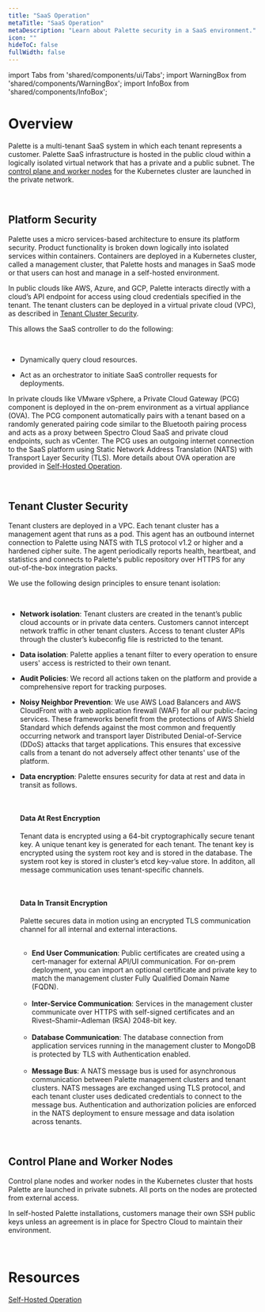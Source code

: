 ```yaml
---
title: "SaaS Operation"
metaTitle: "SaaS Operation"
metaDescription: "Learn about Palette security in a SaaS environment."
icon: ""
hideToC: false
fullWidth: false
---
```


import Tabs from 'shared/components/ui/Tabs';
import WarningBox from 'shared/components/WarningBox';
import InfoBox from 'shared/components/InfoBox';

# Overview

Palette is a multi-tenant SaaS system in which each tenant represents a customer. Palette SaaS infrastructure is hosted in the public cloud within a logically isolated virtual network that has a private and a public subnet. The [control plane and worker nodes](/security/saas-operation#controlplaneandworkernodes) for the Kubernetes cluster are launched in the private network.

<br />

## Platform Security

Palette uses a micro services-based architecture to ensure its platform security. Product functionality is broken down logically into isolated services within containers. Containers are deployed in a Kubernetes cluster, called a management cluster, that Palette hosts and manages in SaaS mode or that users can host and manage in a self-hosted environment. 

In public clouds like AWS, Azure, and GCP, Palette interacts directly with a cloud’s API endpoint for access using cloud credentials specified in the tenant. The tenant clusters can be deployed in a virtual private cloud (VPC), as described in [Tenant Cluster Security](/security/saas-operation/#tenantclustersecurity). 

This allows the SaaS controller to do the following: 

<br />

- Dynamically query cloud resources.


- Act as an orchestrator to initiate SaaS controller requests for deployments.

In private clouds like VMware vSphere, a Private Cloud Gateway (PCG) component is deployed in the on-prem environment as a virtual appliance (OVA). The PCG component automatically pairs with a tenant based on a randomly generated pairing code similar to the Bluetooth pairing process and acts as a proxy between Spectro Cloud SaaS and private cloud endpoints, such as vCenter. The PCG uses an outgoing internet connection to the SaaS platform using Static Network Address Translation (NATS) with Transport Layer Security (TLS). More details about OVA operation are provided in [Self-Hosted Operation](/security/self-hosted-operation). 

<br />

## Tenant Cluster Security

Tenant clusters are deployed in a VPC. Each tenant cluster has a management agent that runs as a pod. This agent has an outbound internet connection to Palette using NATS with TLS protocol v1.2 or higher and a hardened cipher suite. The agent periodically reports health, heartbeat, and statistics and connects to Palette's public repository over HTTPS for any out-of-the-box integration packs.

We use the following design principles to ensure tenant isolation:

<br />

- **Network isolation**: Tenant clusters are created in the tenant’s public cloud accounts or in private data centers. Customers cannot intercept network traffic in other tenant clusters. Access to tenant cluster APIs through the cluster’s kubeconfig file is restricted to the tenant.


- **Data isolation**: Palette applies a tenant filter to every operation to ensure users' access is restricted to their own tenant.


- **Audit Policies**:  We record all actions taken on the platform and provide a comprehensive report for tracking purposes.


- **Noisy Neighbor Prevention**: We use AWS Load Balancers and AWS CloudFront with a web application firewall (WAF) for all our public-facing services. These frameworks benefit from the protections of AWS Shield Standard which defends against the most common and frequently occurring network and transport layer Distributed Denial-of-Service (DDoS) attacks that target applications. This ensures that excessive calls from a tenant do not adversely affect other tenants' use of the platform.


- **Data encryption**: Palette ensures security for data at rest and data in transit as follows.

    <br />

    #### Data At Rest Encryption

    Tenant data is encrypted using a 64-bit cryptographically secure tenant key. A unique tenant key is generated for each tenant. The tenant key is encrypted using the system root key and is stored in the database. The system root key is stored in cluster’s etcd key-value store. In additon, all message communication uses tenant-specific channels.

    <br />

    #### Data In Transit Encryption

   Palette secures data in motion using an encrypted TLS communication channel for all internal and external interactions.<br /><br />

   - **End User Communication**: Public certificates are created using a cert-manager for external API/UI communication. For on-prem deployment, you can import an optional certificate and private key to match the management cluster Fully Qualified Domain Name (FQDN).

    <br />
    
    - **Inter-Service Communication**: Services in the management cluster communicate over HTTPS with self-signed certificates and an Rivest–Shamir–Adleman (RSA) 2048-bit key.

    <br />
    
    - **Database Communication**: The database connection from application services running in the management cluster to MongoDB is protected by TLS with Authentication enabled.

    <br />
    
    - **Message Bus**: A NATS message bus is used for asynchronous communication between Palette management clusters and tenant clusters. NATS messages are exchanged using TLS protocol, and each tenant cluster uses dedicated credentials to connect to the message bus. Authentication and authorization policies are enforced in the NATS deployment to ensure message and data isolation across tenants.


<br />

## Control Plane and Worker Nodes

Control plane nodes and worker nodes in the Kubernetes cluster that hosts Palette are launched in private subnets. All ports on the nodes are protected from external access. 

In self-hosted Palette installations, customers manage their own SSH public keys unless an agreement is in place for Spectro Cloud to maintain their environment.

<br />

# Resources

[Self-Hosted Operation](/security/self-hosted-operation)

<br />

<br />

<br />

<br />

